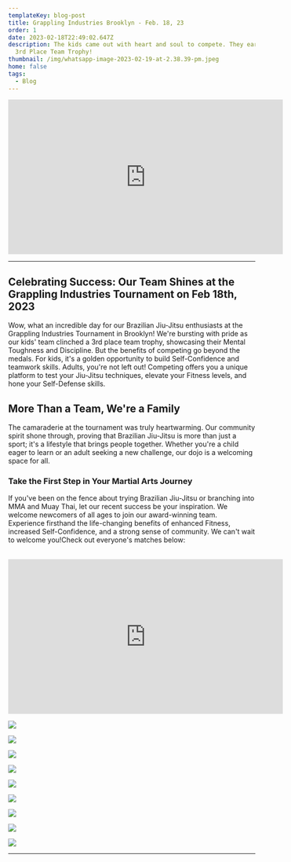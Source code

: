 ```yaml
---
templateKey: blog-post
title: Grappling Industries Brooklyn - Feb. 18, 23
order: 1
date: 2023-02-18T22:49:02.647Z
description: The kids came out with heart and soul to compete. They earned the
  3rd Place Team Trophy!
thumbnail: /img/whatsapp-image-2023-02-19-at-2.38.39-pm.jpeg
home: false
tags:
  - Blog
---
```

<iframe width="560" height="315" src="https://www.youtube.com/embed/s4zYOdD4eoI" title="YouTube video player" frameborder="0" allow="accelerometer; autoplay; clipboard-write; encrypted-media; gyroscope; picture-in-picture; web-share" allowfullscreen></iframe>

- - -

## Celebrating Success: Our Team Shines at the Grappling Industries Tournament on Feb 18th, 2023

Wow, what an incredible day for our Brazilian Jiu-Jitsu enthusiasts at the Grappling Industries Tournament in Brooklyn! We're bursting with pride as our kids' team clinched a 3rd place team trophy, showcasing their Mental Toughness and Discipline. But the benefits of competing go beyond the medals. For kids, it's a golden opportunity to build Self-Confidence and teamwork skills. Adults, you're not left out! Competing offers you a unique platform to test your Jiu-Jitsu techniques, elevate your Fitness levels, and hone your Self-Defense skills.

## More Than a Team, We're a Family

The camaraderie at the tournament was truly heartwarming. Our community spirit shone through, proving that Brazilian Jiu-Jitsu is more than just a sport; it's a lifestyle that brings people together. Whether you're a child eager to learn or an adult seeking a new challenge, our dojo is a welcoming space for all.

### Take the First Step in Your Martial Arts Journey

If you've been on the fence about trying Brazilian Jiu-Jitsu or branching into MMA and Muay Thai, let our recent success be your inspiration. We welcome newcomers of all ages to join our award-winning team. Experience firsthand the life-changing benefits of enhanced Fitness, increased Self-Confidence, and a strong sense of community. We can't wait to welcome you!Check out everyone's matches below:

<br>

<iframe width="560" height="315" src="https://www.youtube.com/embed/videoseries?list=PLdyR8mvQmCdQwKsiit0hxgSO1G0htwAUL" title="YouTube video player" frameborder="0" allow="accelerometer; autoplay; clipboard-write; encrypted-media; gyroscope; picture-in-picture; web-share" allowfullscreen></iframe>

![](/img/whatsapp-image-2023-02-19-at-2.38.25-pm.jpeg)

![](/img/whatsapp-image-2023-02-19-at-2.17.18-pm.jpeg)

![](/img/whatsapp-image-2023-02-19-at-2.38.30-pm.jpeg)

![](/img/331235443_1401032400650332_4158308558826813328_n.jpg)

![](/img/whatsapp-image-2023-02-19-at-2.17.21-pm.jpeg)

![](/img/whatsapp-image-2023-02-19-at-2.38.37-pm-1-.jpeg)

![](/img/whatsapp-image-2023-02-19-at-2.51.40-pm.jpeg)

![](/img/whatsapp-image-2023-02-20-at-6.58.18-pm.jpeg)

![](/img/img_7593.jpg)

- - -
